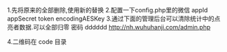 1.先将原来的全部删除,使用新的替换
2.配置一下config.php里的微信
	appId
	appSecret
	token
	encodingAESKey
3.通过下面的管理后台可以清除统计中的点亮者数据.可以全部归零
	密码 dddddd
http://nh.wuhuhanji.com/admin.php

4.二维码在 code 目录
